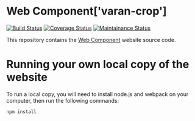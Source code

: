 Web Component['varan-crop']
====
[![Build Status](https://travis-ci.org/wasdk/WebAssemblyStudio.svg?branch=master)](https://#)
[![Coverage Status](https://coveralls.io/repos/github/wasdk/WebAssemblyStudio/badge.svg)](https://#) [![Maintainance Status](https://img.shields.io/badge/maintained-seldom-yellowgreen.svg)](https://#)

 
This repository contains the [Web Component](https://#) website source code.

Running your own local copy of the website
===

To run a local copy, you will need to install node.js and webpack on your computer, then run the following commands:

```
npm install
```

